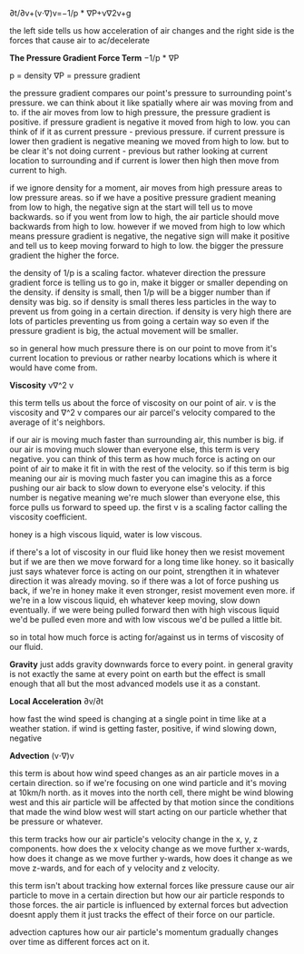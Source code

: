 ∂t/∂v​+(v⋅∇)v=−1/p * ​∇P+ν∇2v+g

the left side tells us how acceleration of air changes and the right side is the forces that cause air to ac/decelerate

**The Pressure Gradient Force Term**
−1/p * ​∇P

p = density
∇P = pressure gradient

the pressure gradient compares our point's pressure to surrounding point's pressure. we can think about it like spatially where air was moving from and to. if the air moves from low to high pressure, the pressure gradient is positive. if pressure gradient is negative it moved from high to low. you can think of if it as current pressure - previous pressure. if current pressure is lower then gradient is negative meaning we moved from high to low. but to be clear it's not doing current - previous but rather looking at current location to surrounding and if current is lower then high then move from current to high. 

if we ignore density for a moment, air moves from high pressure areas to low pressure areas. so if we have a positive pressure gradient meaning from low to high, the negative sign at the start will tell us to move backwards. so if you went from low to high, the air particle should move backwards from high to low. however if we moved from high to low which means pressure gradient is negative, the negative sign will make it positive and tell us to keep moving forward to high to low. the bigger the pressure gradient the higher the force. 

the density of 1/p is a scaling factor. whatever direction the pressure gradient force is telling us to go in, make it bigger or smaller depending on the density. if density is small, then 1/p will be a bigger number than if density was big. so if density is small theres less particles in the way to prevent us from going in a certain direction. if density is very high there are lots of particles preventing us from going a certain way so even if the pressure gradient is big, the actual movement will be smaller. 

so in general how much pressure there is on our point to move from it's current location to previous or rather nearby locations which is where it would have come from.  

**Viscosity**
ν∇^2 v

this term tells us about the force of viscosity on our point of air. ν is the viscosity and ∇^2 v compares our air parcel's velocity compared to the average of it's neighbors. 

if our air is moving much faster than surrounding air, this number is big. if our air is moving much slower than everyone else, this term is very negative. you can think of this term as how much force is acting on our point of air to make it fit in with the rest of the velocity. so if this term is big meaning our air is moving much faster you can imagine this as a force pushing our air back to slow down to everyone else's velocity. if this number is negative meaning we're much slower than everyone else, this force pulls us forward to speed up. the first v is a scaling factor calling the viscosity coefficient. 

honey is a high viscous liquid, water is low viscous. 

if there's a lot of viscosity in our fluid like honey then we resist movement but if we are then we move forward for a long time like honey. so it basically just says whatever force is acting on our point, strengthen it in whatever direction it was already moving. so if there was a lot of force pushing us back, if we're in honey make it even stronger, resist movement even more. if we're in a low viscous liquid, eh whatever keep moving, slow down eventually. if we were being pulled forward then with high viscous liquid we'd be pulled even more and with low viscous we'd be pulled a little bit. 

so in total how much force is acting for/against us in terms of viscosity of our fluid. 

**Gravity**
just adds gravity downwards force to every point. in general gravity is not exactly the same at every point on earth but the effect is small enough that all but the most advanced models use it as a constant. 

**Local Acceleration**
∂v​/∂t

how fast the wind speed is changing at a single point in time like at a weather station. if wind is getting faster, positive, if wind slowing down, negative

**Advection**
(v⋅∇)v

this term is about how wind speed changes as an air particle moves in a certain direction. so if we're focusing on one wind particle and it's moving at 10km/h north. as it moves into the north cell, there might be wind blowing west and this air particle will be affected by that motion since the conditions that made the wind blow west will start acting on our particle whether that be pressure or whatever. 

this term tracks how our air particle's velocity change in the x, y, z components. how does the x velocity change as we move further x-wards, how does it change as we move further y-wards, how does it change as we move z-wards, and for each of y velocity and z velocity. 

this term isn't about tracking how external forces like pressure cause our air particle to move in a certain direction but how our air particle responds to those forces. the air particle is influenced by external forces but advection doesnt apply them it just tracks the effect of their force on our particle. 

advection captures how our air particle's momentum gradually changes over time as different forces act on it. 